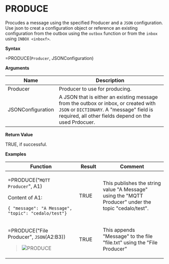 # PRODUCE

Procudes a message using the specified Producer and a `JSON`
configuration. Use json to creat a configuration object or reference an
existing configuration from the outbox using the `outbox` function or
from the `inbox` using `INBOX <inboxf>`.

**Syntax**

=PRODUCE(`Producer`, JSONConfiguration)

**Arguments**

| Name              | Description                                                                                                                                                                              |
|-------------------|------------------------------------------------------------------------------------------------------------------------------------------------------------------------------------------|
| Producer          | Producer to use for producing.                                                                                                                                                           |
| JSONConfiguration | A JSON that is either an existing message from the outbox or inbox, or created with `JSON` or `DICTIONARY`. A "message" field is required, all other fields depend on the used Prdocuer. |

**Return Value**

TRUE, if successful.

**Examples**

<table>
<colgroup>
<col style="width: 45%" />
<col style="width: 15%" />
<col style="width: 40%" />
</colgroup>
<thead>
<tr class="header">
<th>Function</th>
<th>Result</th>
<th>Comment</th>
</tr>
</thead>
<tbody>
<tr class="odd">
<td><p>=PRODUCE("<code class="interpreted-text" role="term">MQTT Producer</code>", A1)</p>
<p>Content of A1:</p>
<pre><code>{ &quot;message&quot;: &quot;A Message&quot;, &quot;topic&quot;: &quot;cedalo/test&quot;}</code></pre></td>
<td><p>TRUE</p></td>
<td><p>This publishes the string value "A Message" using the "MQTT Producer" under the topic "cedalo/test".</p></td>
</tr>
<tr class="even">
<td><p>=PRODUCE("File Producer", <code class="interpreted-text" role="ref">JSON</code>(<span class="blue">A2:B3</span>))</p>
<blockquote>
<p><img src="/images/PRODUCE.PNG" alt="PRODUCE" /></p>
</blockquote></td>
<td><p>TRUE</p></td>
<td><p>This appends "Message" to the file "file.txt" using the "File Producer"</p></td>
</tr>
</tbody>
</table>
